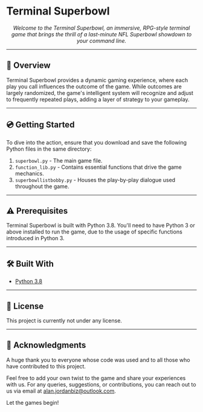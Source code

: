 # Terminal Superbowl
<p align="center">
  <em>Welcome to the Terminal Superbowl, an immersive, RPG-style terminal game that brings the thrill of a last-minute NFL Superbowl showdown to your command line.</em>
</p>

---

## :rocket: Overview

Terminal Superbowl provides a dynamic gaming experience, where each play you call influences the outcome of the game. While outcomes are largely randomized, the game's intelligent system will recognize and adjust to frequently repeated plays, adding a layer of strategy to your gameplay.

---

## :cd: Getting Started

To dive into the action, ensure that you download and save the following Python files in the same directory:

1. `superbowl.py` - The main game file.
2. `function_lib.py` - Contains essential functions that drive the game mechanics.
3. `superbowllistbobby.py` - Houses the play-by-play dialogue used throughout the game.

---

## :warning: Prerequisites

Terminal Superbowl is built with Python 3.8. You'll need to have Python 3 or above installed to run the game, due to the usage of specific functions introduced in Python 3.

---

## :hammer_and_wrench: Built With

- [Python 3.8](https://www.python.org/downloads/release/python-380/)

---

## :page_with_curl: License

This project is currently not under any license.

---

## :clap: Acknowledgments

A huge thank you to everyone whose code was used and to all those who have contributed to this project.

Feel free to add your own twist to the game and share your experiences with us. For any queries, suggestions, or contributions, you can reach out to us via email at alan.jordanbiz@outlook.com.

Let the games begin!
